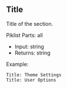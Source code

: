 ## Title

Title of the section.

Piklist Parts: all

* Input:  string
* Returns:  string

Example:
```
Title: Theme Settings
Title: User Options
```
